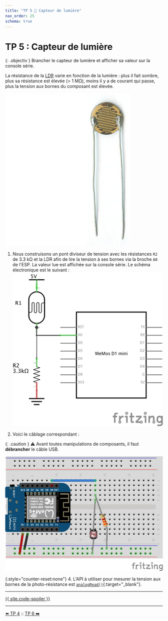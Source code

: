 ```yaml
---
title: "TP 5 🔅 Capteur de lumière"
nav_order: 25
schema: true
---
```


# TP 5 : Capteur de lumière

{: .objectiv }
Brancher le capteur de lumière et afficher sa valeur sur la console série.

La résistance de la [LDR](composants.md#ldr) varie en fonction de la lumière : plus il fait sombre, plus sa résistance est élevée (> 1 MΩ), moins il y a de courant qui passe, plus la tension aux bornes du composant est élevée.

![LDR / photorésistance](resources/photoresistor.jpg)

1.  Nous construisons un pont diviseur de tension avec les résistances `R2` de 3.3 kΩ et la LDR afin de lire la tension à ses bornes via la broche `A0` de l'ESP. La valeur lue est affichée sur la console série. Le schéma électronique est le suivant :
![schema](resources/tp5-schema.jpg)

3. Voici le câblage correspondant :

{: .caution }
⚠️ Avant toutes manipulations de composants, il faut **débrancher** le câble USB.

![montage](resources/tp5-montage.jpg)

{:style="counter-reset:none"}
4. L'API à utiliser pour mesurer la tension aux bornes de la photo-résistance est [`analogRead()`](https://www.arduino.cc/reference/en/language/functions/analog-io/analogread/){:target="_blank"}.

----
[{{ site.code-spoiler }}](tp5_code.md)

----
[⬅️ TP 4](tp4.md) :: [TP 6 ➡️](tp6.md)

